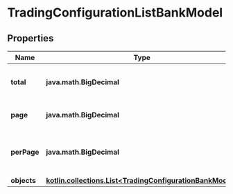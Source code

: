 
# TradingConfigurationListBankModel

## Properties
Name | Type | Description | Notes
------------ | ------------- | ------------- | -------------
**total** | **java.math.BigDecimal** | The total number of records available. |  [optional]
**page** | **java.math.BigDecimal** | The page index to retrieve. |  [optional]
**perPage** | **java.math.BigDecimal** | The number of entities per page to return. |  [optional]
**objects** | [**kotlin.collections.List&lt;TradingConfigurationBankModel&gt;**](TradingConfigurationBankModel.md) |  |  [optional]



